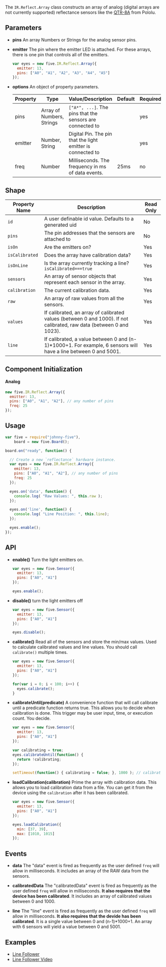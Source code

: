 The `IR.Reflect.Array` class constructs an array of analog (digital arrays are not currently supported) reflectance sensors like the [QTR-8A](http://www.pololu.com/product/960) from Pololu.

## Parameters

- **pins** An array Numbers or Strings for the analog sensor pins.

- **emitter** The pin where the emitter LED is attached.  For these arrays, there is one pin that controls all of the emitters.

  ```js
  var eyes = new five.IR.Reflect.Array({
    emitter: 13,
    pins: ["A0", "A1", "A2", "A3", "A4", "A5"]
  });
  ```

- **options** An object of property parameters.
  <span class="abbreviate-table">

  | Property | Type | Value/Description                  | Default | Required |
  |----------|------|------------------------------------|---------|----------|
  | pins          | Array of Numbers, Strings | `["A*", ...]`. The pins that the sensors are connected to           | | yes      |
  | emitter       | Number, String          | Digital Pin. The pin that the light emitter is connected to       | | yes      |
  | freq          | Number                  | Milliseconds. The frequency in ms of data events. |  25ms | no       |
  </span>

## Shape

| Property Name | Description | Read Only |
|---------------| ----------- | ----------|
| `id` | A user definable id value. Defaults to a generated uid | No |
| `pins` | The pin addresses that the sensors are attached to | No |
| `isOn` | Are the emitters on? | Yes |
| `isCalibrated` | Does the array have calibration data? | Yes |
| `isOnLine` | Is the array currently tracking a line? `isCalibrated===true` | Yes |
| `sensors` | An array of sensor objects that represent each sensor in the array. | Yes |
| `calibration` | The current calibration data. | Yes |
| `raw` | An array of raw values from all the sensors. | Yes |
| `values` | If calibrated, an array of calibrated values (between 0 and 1000).  If not calibrated, raw data (between 0 and 1023). | Yes |
| `line` | If calibrated, a value between 0 and (n-1)*1000+1. For example, 6 sensors will have a line between 0 and 5001. | Yes |

## Component Initialization

#### Analog

```js
new five.IR.Reflect.Array({
  emitter: 13,
  pins: ["A0", "A1", "A2"], // any number of pins
  freq: 25
});
```


## Usage
```js
var five = require("johnny-five"),
    board = new five.Board();

board.on("ready", function() {

  // Create a new `reflectance` hardware instance.
  var eyes = new five.IR.Reflect.Array({
    emitter: 13,
    pins: ["A0", "A1", "A2"], // any number of pins
    freq: 25
  });

  eyes.on('data', function() {
    console.log( "Raw Values: ", this.raw );
  });

  eyes.on('line', function() {
    console.log( "Line Position: ", this.line);
  });

  eyes.enable();
});
```


## API

- **enable()** Turn the light emitters on.

  ```js
  var eyes = new five.Sensor({
    emitter: 13,
    pins: ["A0", "A1"]
  });

  eyes.enable();
  ```

- **disable()** turn the light emitters off

  ```js
  var eyes = new five.Sensor({
    emitter: 13,
    pins: ["A0", "A1"]
  });

  eyes.disable();
  ```

- **calibrate()** Read all of the sensors and store the min/max values.  Used to calculate calibrated values and line values.  You should call `calibrate()` multiple times.

  ```js
  var eyes = new five.Sensor({
    emitter: 13,
    pins: ["A0", "A1"]
  });

  for(var i = 0; i < 100; i++) {
    eyes.calibrate();
  }
  ```

- **calibrateUntil(predicate)** A convenience function that will call calibrate until a predicate function returns true.  This allows you to decide when calibration is done.  This trigger may be user input, time, or execution count.  You decide.

  ```js
  var eyes = new five.Sensor({
    emitter: 13,
    pins: ["A0", "A1"]
  });

  var calibrating = true;
  eyes.calibrateUntil(function() {
    return !calibrating;
  });

  setTimeout(function() { calibrating = false; }, 1000 ); // calibrate for one second
  ```

- **loadCalibration(calibration)** Prime the array with calibration data.  This allows you to load calibration data from a file.  You can get it from the device using the `calibration` after it has been calibrated.

  ```js
  var eyes = new five.Sensor({
    emitter: 13,
    pins: ["A0", "A1"]
  });

  eyes.loadCalibration({
    min: [37, 39],
    max: [1010, 1015]
  });
  ```

## Events

- **data** The "data" event is fired as frequently as the user defined `freq` will allow in milliseconds. It includes an array of the RAW data from the sensors.

- **calibratedData** The "calibratedData" event is fired as frequently as the user defined `freq` will allow in milliseconds.  **It also requires that the device has been calibrated**.  It includes an array of calibrated values between 0 and 1000.

- **line** The "line" event is fired as frequently as the user defined `freq` will allow in milliseconds.  **It also requires that the devide has been calibrated**.  It is a single value between 0 and (n-1)*1000+1.  An array with 6 sensors will yield a value between 0 and 5001.

<!--remove-start-->
## Examples
- [Line Follower](https://github.com/rwaldron/johnny-five/blob/master/eg/line-follower.js)
- [Line Follower Video](https://www.youtube.com/watch?v=i6n4CwqQer0)

<!--remove-end-->